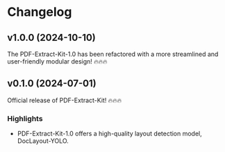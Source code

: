 <!--

## vX.X.X (YYYY.MM.DD)

### 亮点

### 新功能和改进

### Bug 修复

### 贡献者

-->

# Changelog

## v1.0.0 (2024-10-10)

The PDF-Extract-Kit-1.0 has been refactored with a more streamlined and user-friendly modular design! 🔥🔥🔥

## v0.1.0 (2024-07-01)

Official release of PDF-Extract-Kit! 🔥🔥🔥

### Highlights

- PDF-Extract-Kit-1.0 offers a high-quality layout detection model, DocLayout-YOLO.